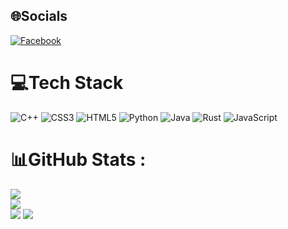 
## 🌐Socials
[![Facebook](https://img.shields.io/badge/Facebook-%231877F2.svg?logo=Facebook&logoColor=white)](https://facebook.com/https://www.facebook.com/khanhquan.1901/) 

# 💻Tech Stack
![C++](https://img.shields.io/badge/c++-%2300599C.svg?style=for-the-badge&logo=c%2B%2B&logoColor=white) ![CSS3](https://img.shields.io/badge/css3-%231572B6.svg?style=for-the-badge&logo=css3&logoColor=white) ![HTML5](https://img.shields.io/badge/html5-%23E34F26.svg?style=for-the-badge&logo=html5&logoColor=white) ![Python](https://img.shields.io/badge/python-3670A0?style=for-the-badge&logo=python&logoColor=ffdd54) ![Java](https://img.shields.io/badge/java-%23ED8B00.svg?style=for-the-badge&logo=java&logoColor=white) ![Rust](https://img.shields.io/badge/rust-%23000000.svg?style=for-the-badge&logo=rust&logoColor=white) ![JavaScript](https://img.shields.io/badge/javascript-%23323330.svg?style=for-the-badge&logo=javascript&logoColor=%23F7DF1E)
# 📊GitHub Stats :
![](https://github-readme-stats.vercel.app/api?username=khanhquan1901&theme=radical&hide_border=false&include_all_commits=false&count_private=false)<br/>
![](https://github-readme-streak-stats.herokuapp.com/?user=khanhquan1901&theme=radical&hide_border=false)<br/>
![](https://github-readme-stats.vercel.app/api/top-langs/?username=khanhquan1901&theme=radical&hide_border=false&include_all_commits=false&count_private=false&layout=compact)
[![](https://visitcount.itsvg.in/api?id=khanhquan1901&icon=0&color=0)](https://visitcount.itsvg.in)
